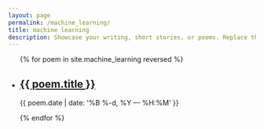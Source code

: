 ```yaml
---
layout: page
permalink: /machine_learning/
title: machine learning
description: Showcase your writing, short stories, or poems. Replace this text with your.
---
```


<ul class="post-list">
{% for poem in site.machine_learning reversed %}
    <li>
        <h2><a class="poem-title" href="{{ poem.url | prepend: site.baseurl }}">{{ poem.title }}</a></h2>
        <p class="post-meta">{{ poem.date | date: '%B %-d, %Y — %H:%M' }}</p>
      </li>
{% endfor %}
</ul>